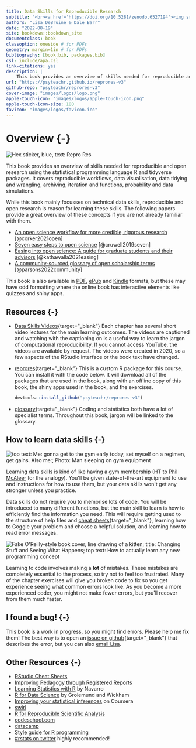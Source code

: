 ```yaml
--- 
title: Data Skills for Reproducible Research
subtitle: "<br><a href='https://doi.org/10.5281/zenodo.6527194'><img src='https://zenodo.org/badge/DOI/10.5281/zenodo.6527194.svg' alt='DOI: 10.5281/zenodo.6527194'></a>"
authors: "Lisa DeBruine & Dale Barr"
date: "2022-08-19"
site: bookdown::bookdown_site
documentclass: book
classoption: oneside # for PDFs
geometry: margin=1in # for PDFs
bibliography: [book.bib, packages.bib]
csl: include/apa.csl
link-citations: yes
description: |
    This book provides an overview of skills needed for reproducible and open research using the statistical programming language R and tidyverse packages. It covers reproducible workflows, data visualisation, data tidying and wrangling, archiving, iteration and functions, probability and data simulations.
url: "https://psyteachr.github.io/reprores-v3"
github-repo: "psyteachr/reprores-v3"
cover-image: "images/logos/logo.png"
apple-touch-icon: "images/logos/apple-touch-icon.png"
apple-touch-icon-size: 180
favicon: "images/logos/favicon.ico"
---
```


# Overview {-}

<div class="small_right"><img src="images/logos/logo.png" alt="Hex sticker, blue, text: Repro Res" /></div>

This book provides an overview of skills needed for reproducible and open research using the statistical programming language R and tidyverse packages. It covers reproducible workflows, data visualisation, data tidying and wrangling, archiving, iteration and functions, probability and data simulations.

While this book mainly focusses on technical data skills, reproducible and open research is reason for learning these skills. The following papers provide a great overview of these concepts if you are not already familiar with them.

* [An open science workflow for more credible, rigorous research](https://psyarxiv.com/wu6sn) [@corker2021open]
* [Seven easy steps to open science](https://doi.org/10.1027/2151-2604/a000387) [@cruwell2019seven]
* [Easing into open science: A guide for graduate students and their advisors](https://doi.org/10.1525/collabra.18684) [@kathawalla2021easing]
* [A community-sourced glossary of open scholarship terms](https://doi.org/10.1038/s41562-021-01269-4) [@parsons2022community]


This book is also available in [PDF](reprores-v3.pdf), [ePub](reprores-v3.epub) and [Kindle](reprores-v3.mobi) formats, but these may have odd formatting where the online book has interactive elements like quizzes and shiny apps.

## Resources {-}

* [Data Skills Videos](https://www.youtube.com/playlist?list=PLA2iRWVwbpTLa6PIJhCyJbB2XrOStHmvD){target="_blank"}
    Each chapter has several short video lectures for the main learning outcomes. The videos are captioned and watching with the captioning on is a useful way to learn the jargon of computational reproducibility. If you cannot access YouTube, the videos are available by request. The videos were created in 2020, so a few aspects of the RStudio interface or the book text have changed.

* [reprores](https://github.com/psyteachr/reprores-v3){target="_blank"}
    This is a custom R package for this course. You can install it with the code below. It will download all of the packages that are used in the book, along with an offline copy of this book, the shiny apps used in the book, and the exercises.
    
    
    ```r
    devtools::install_github("psyteachr/reprores-v3")
    ```

* [glossary](https://psyteachr.github.io/glossary){target="_blank"}
    Coding and statistics both have a lot of specialist terms. Throughout this book, jargon will be linked to the glossary.
    
## How to learn data skills {-}

<div class="left meme"><img src="images/memes/gym_sleep.jpg" 
    alt="top text: Me: gonna get to the gym early today, set myself on a regimen, get gains. Also me:; Photo: Man sleeping on gym equipment" /></div>

Learning data skills is kind of like having a gym membership (HT to [Phil McAleer](https://twitter.com/McAleerP) for the analogy). You'll be given state-of-the-art equipment to use and instructions for how to use them, but your data skills won't get any stronger unless you practice. 

Data skills do not require you to memorise lots of code. You will be introduced to many different functions, but the main skill to learn is how to efficiently find the information you need. This will require getting used to the structure of help files and [cheat sheets](https://www.rstudio.com/resources/cheatsheets/){target="_blank"}, learning how to Goggle your problem and choose a helpful solution, and learning how to read error messages.

<div class="right meme"><img src="images/memes/changing-stuff.jpg" 
     alt="Fake O'Reilly-style book cover, line drawing of a kitten; title: Changing Stuff and Seeing What Happens; top text: How to actually learn any new programming concept" /></a></div>

Learning to code involves making a **lot** of mistakes. These mistakes are completely essential to the process, so try not to feel too frustrated. Many of the chapter exercises will give you broken code to fix so you get experience seeing what common errors look like. As you become a more experienced coder, you might not make fewer errors, but you'll recover from them much faster.

## I found a bug! {-}

This book is a work in progress, so you might find errors. Please help me fix them! The best way is to open an [issue on github](https://github.com/PsyTeachR/reprores-v3/issues){target="_blank"} that describes the error, but you can also [email Lisa](mailto:lisa.debruine@glasgow.ac.uk?subject=reprores).

## Other Resources {-}

- [RStudio Cheat Sheets](https://www.rstudio.com/resources/cheatsheets/) 
- [Improving Pedagogy through Registered Reports](https://psyarxiv.com/q34k8)
- [Learning Statistics with R](https://learningstatisticswithr-bookdown.netlify.com) by Navarro
- [R for Data Science](http://r4ds.had.co.nz) by Grolemund and Wickham
- [Improving your statistical inferences](https://www.coursera.org/learn/statistical-inferences/) on Coursera
- [swirl](http://swirlstats.com)
- [R for Reproducible Scientific Analysis](http://swcarpentry.github.io/r-novice-gapminder/)
- [codeschool.com](http://tryr.codeschool.com)
- [datacamp](https://www.datacamp.com/courses/free-introduction-to-r)
- [Style guide for R programming](http://style.tidyverse.org)
- [#rstats on twitter](https://twitter.com/search?q=%2523rstats) highly recommended!


